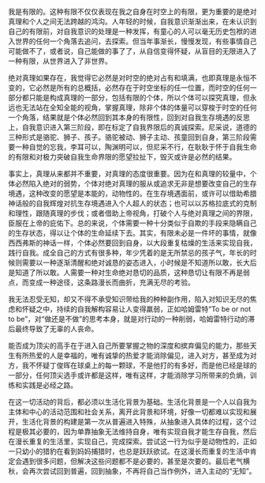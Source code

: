 我是有限的。这种有限不仅仅表现在我之自身在时空上的有限，更为重要的是绝对真理和个人之间无法跨越的鸿沟。人年轻的时候，自我意识渐渐出来，在未认识到自己的有限前，对自我意识的处理是一种发挥，有童心的人可以毫无历史包袱的进入世界的任何一个角落去追问，去探索。但当年事渐长，慢慢发现，有些事情自己可能做不了，或者说，自己能做的事了了，从自信变得怀疑，从盲目的无限进入了一种有限，从世界进入了非世界。

绝对真理如果存在，我觉得它必然是对时空的绝对占有和填满，也即真理是永恒不变的，它必然是所有的总概括，必然存在于时空坐标的任一位置，而时空的任何一部分都只能是构成真理的一部分，包括有限的个体，所以个体可以探究真理，但永远也无法站在全知全能的视角，掌握真理，除非个体的体量可以穿梭于时空的任何一个角落，结果就是个体必然回到其本身的有限性，回到对自我生存境遇的反思上，自我意识进入第三阶段，即在标定了自我界限后的真诚探索。尼采说，道德的三种形式是骆驼、狮子、孩子。骆驼被动、狮子主动、孩童回到自身，第三阶段需要一种自觉的忘我，李耳可以，陶渊明可以，但尼采不行，在耿耿于怀于自我生命的有限和对极力突破自我生命界限的愿望拉扯下，毁灭或许是必然的结果。

事实上，真理从来都并不重要，对真理的态度很重要。因为在和真理的较量中，个体必然陷入绝对的弱势，个体对绝对真理的服从或追求无非是想要改变自己的生存境遇，这种改变的愿望是本能的，动物性的。在生存境遇面前，或许可以借助希腊神话般的自我辉煌对抗生存境遇进入个人超人的状态；也可以以苏格拉底式的克制和理性，跟随真理的步伐；或者借助上帝视角，打破个人与绝对真理之间的界限，臣服在上帝的庇佑下。总的来说，个体需要一种十分类似于自欺的手段来隐瞒自己的生存状态，得以让个体的生命延续下去。其实，有限未必是一件坏的事情，就像西西弗斯的神话一样，个体必然要回到自身，以大段重复枯燥的生活来实现自我，践行自我。成全自己的方式有很多种，年少凭着的是无所禁忌的孩子气，年长的时候则需要以一种逐渐清醒和绝对诚恳的姿态进入，小时候是不知道所以敢，长大后是知道了所以敢。人需要一种对生命绝对恳切的品质，这种恳切让有限不再是弱点，而变成一种途径，这条路漫长而曲折，充满无尽的考验。

我无法忍受无知，却又不得不承受知识带给我的种种副作用，陷入对知识无尽的焦虑和怀疑之中，持续的自我解构容易让人变得羸弱，正如哈姆雷特“To be or not to be”，对“做还是不做”的思考本身，就是对行动的一种削弱，哈姆雷特行动的滞后最终导致了无辜的人丧命。

能否成为顶尖的高手在于进入自己所要掌握之物的深度和摈弃偏见的能力，那些天生有所热爱的人是幸福的，唯有诚挚的热爱才能消除偏见，进入对方，甚至成为对方，我不怀疑丁俊晖在球桌上的每一颗球，不是他打的有多好，而是他已经是球的一部分，任何顶尖选手或许都是这样，唯有这样，才能消除学习所带来的负熵，训练和实践是必经之路。

在这一切活动的背后，都必须以生活化背景为基础。生活化背景是一个人以自我为主体和中心的活动范围和社会关系，离开此背景和环境，好像一切都难以实现和展开，生活化背景的构建是第一次从普遍进入特殊，从抽象进入具体的过程，这个过程是极其必要的，因为单靠抽象无法维持自身，唯有实现自我才能生存自我，然后在漫长重复的生活里，实现自己，完成探索。尝试这一行为似乎是动物性的，正如一只幼小的猎豹在看到妈妈捕猎时，也总是跃跃欲试。在这漫长而重复的生活中肯定会遇到很多问题，但解决这些问题都不是必要的，甚至是次要的。最后老气横秋，会再次尝试回到普遍，回到抽象，不再将自己当作例外，进入主动的“无知”。